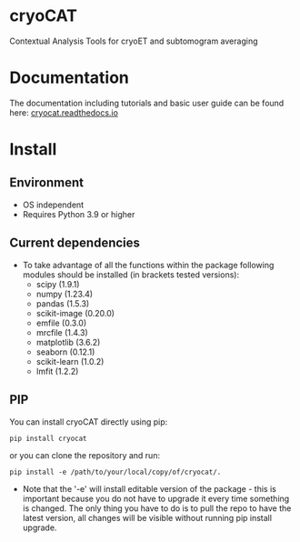 # cryoCAT
Contextual Analysis Tools for cryoET and subtomogram averaging

# Documentation
The documentation including tutorials and basic user guide can be found here: [cryocat.readthedocs.io](https://cryocat.readthedocs.io)
# Install

## Environment
* OS independent
* Requires Python 3.9 or higher

## Current dependencies
* To take advantage of all the functions within the package following modules should be installed (in brackets tested versions):
    * scipy (1.9.1)
    * numpy (1.23.4)
    * pandas (1.5.3)
    * scikit-image (0.20.0)
    * emfile (0.3.0)
    * mrcfile (1.4.3)
    * matplotlib (3.6.2)
    * seaborn (0.12.1)
    * scikit-learn (1.0.2)
    * lmfit (1.2.2)
      
## PIP

You can install cryoCAT directly using pip:

```
pip install cryocat
```

or you can clone the repository and run:

```
pip install -e /path/to/your/local/copy/of/cryocat/.
```

* Note that the '-e' will install editable version of the package - this is important because you do not have to upgrade it every time something is changed. The only thing you have to do is to pull the repo to have the latest version, all changes will be visible without running pip install upgrade.


